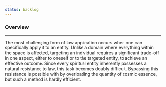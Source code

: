 ```yaml
---
status: backlog
---
```

### Overview  
---  
The most challenging form of law application occurs when one can specifically apply it to an entity. Unlike a domain where everything within the space is affected, targeting an individual requires a significant trade-off in one aspect, either to oneself or to the targeted entity, to achieve an effective outcome. Since every spiritual entity inherently possesses a natural resistance to law, this task becomes doubly difficult. Bypassing this resistance is possible with by overloading the quantity of cosmic essence, but such a method is hardly efficient.
